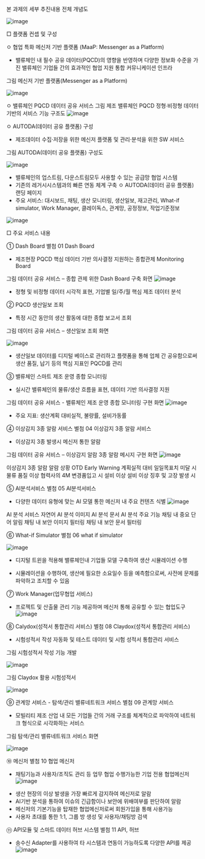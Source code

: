 본 과제의 세부 추진내용 전체 개념도

![image](https://github.com/user-attachments/assets/f9ada1bc-1c96-4990-bad9-eeaf688f9e84)


□ 플랫폼 컨셉 및 구성

ㅇ 협업 특화 메신저 기반 플랫폼 (MaaP: Messenger as a Platform)
- 밸류체인 내 필수 공유 데이터(PQCD)의 영향을 반영하며 다양한 정보화 수준을 가진 밸류체인 기업들 간의 효과적인 협업 지원 통합 커뮤니케이션 인프라

그림  메신저 기반 플랫폼(Messenger as a Platform)

![image](https://github.com/user-attachments/assets/9f67bcd9-708f-4c49-9abf-43b1bd8eecf9)





ㅇ 밸류체인 PQCD 데이터 공유 서비스 
그림  제조 밸류체인 PQCD 정형∙비정형 데이터 기반의 서비스 기능 구조도
![image](https://github.com/user-attachments/assets/26a67ab6-214c-4fdd-9d8c-b3ec29ea00b8)


ㅇ AUTODA(데이터 공유 플랫폼) 구성
- 제조데이터 수집·저장을 위한 메신저 플랫폼 및 관리·분석을 위한 SW 서비스 

그림  AUTODA(데이터 공유 플랫폼) 구성도

![image](https://github.com/user-attachments/assets/29d1abe3-bcd2-4e27-bdf3-e5ae76204524)


- 밸류체인의 업스트림, 다운스트림모두 사용할 수 있는 공급망 협업 시스템
- 기존의 레거시시스템과의 빠른 연동 체계 구축
ㅇ AUTODA(데이터 공유 플랫폼) 랜딩 페이지
- 주요 서비스: 대시보드, 채팅, 생산 모니터링, 생산일보, 재고관리, What-if simulator, Work Manager, 클레이독스, 관계망, 공정정보, 작업기준정보
  
![image](https://github.com/user-attachments/assets/785f06cd-83f1-422c-a608-a014516ceba5)





□ 주요 서비스 내용

① Dash Board 별첨 01 Dash Board

- 제조현장 PQCD 핵심 데이터 기반 의사결정 지원하는 종합관제 Monitoring Board 

그림  데이터 공유 서비스 – 종합 관제 위한 Dash Board 구축 화면
 ![image](https://github.com/user-attachments/assets/8e1dffde-5a7a-4f46-b2cb-b6be1e4e5025)

- 정형 및 비정형 데이터 시각적 표현, 기업별 일/주/월 핵심 제조 데이터 분석 

② PQCD 생산일보 조회
- 특정 시간 동안의 생산 활동에 대한 종합 보고서 조회

그림  데이터 공유 서비스 – 생산일보 조회 화면

![image](https://github.com/user-attachments/assets/737a2c84-6fa0-4e35-8846-69afcb32d526)

- 생산일보 데이터를 디지털 베이스로 관리하고 플랫폼을 통해 업체 간 공유함으로써 생산 품질, 납기 등의 핵심 지표인 PQCD를 관리

③ 밸류체인 스마트 제조 운영 종합 모니터링 
- 실시간 밸류체인의 물류/생산 흐름을 표현, 데이터 기반 의사결정 지원

그림  데이터 공유 서비스 - 밸류체인 제조 운영 종합 모니터링 구현 화면
![image](https://github.com/user-attachments/assets/848f8c69-40d8-486e-b943-80cf22ff04bc)


- 주요 지표: 생산계획 대비실적, 불량률, 설비가동률


④ 이상감지 3종 알람 서비스 별첨 04 이상감지 3종 알람 서비스

- 이상감지 3종 발생시 메신저 통한 알람

그림  데이터 공유 서비스 – 이상감지 알람 3종 알람 메시지 구현 화면
![image](https://github.com/user-attachments/assets/26e2038c-54bd-4ef8-9a63-989d180628e7)


이상감지 3종 알람                    알람 상황
OTD Early Warning          계획실적 대비 일일목표치 미달 시
물류 품질 이상               협력사의 4M 변경품입고 시 
설비 이상                  설비 이상 징후 및 고장 발생 시


⑤ AI분석서비스 별첨 05 AI분석서비스

- 다양한 데이터 유형에 맞는 AI 모델 통한 메신저 내 주요 컨텐츠 식별
![image](https://github.com/user-attachments/assets/300a999b-d644-43ad-8100-20edf6471a36)


AI 분석 서비스      자연어 AI 분석         이미지 AI 분석                     문서 AI 분석
주요 기능        채팅 내 중요 단어 알림  채팅 내 보안 이미지 필터링       채팅 내 보안 문서 필터링


⑥ What-if Simulator 별첨 06 what if simulator

![image](https://github.com/user-attachments/assets/2b8d0c13-70a0-4b8d-99a7-d445489f57a0)

- 디지털 트윈을 적용해 밸류체인내 기업들 모델 구축하여 생산 시뮬레이션 수행

- 시뮬레이션을 수행하여, 생산에 필요한 소요일수 등을 예측함으로써, 사전에 문제를 파악하고 조치할 수 있음




⑦ Work Manager(업무협업 서비스)
- 프로젝트 및 산출물 관리 기능 제공하며 메신저 통해 공유할 수 있는 협업도구
![image](https://github.com/user-attachments/assets/8ee87b08-8550-4747-99d4-e626a45bd6bb)





⑧ Calydox(성적서 통합관리 서비스) 별첨 08 Claydox(성적서 통합관리 서비스)

- 시험성적서 작성 자동화 및 테스트 데이터 및 시험 성적서 통합관리 서비스

그림  시험성적서 작성 기능 개발

  ![image](https://github.com/user-attachments/assets/aa36c327-6455-41d5-a1e3-0a61666a4c99)

그림  Claydox 활용 시험성적서

![image](https://github.com/user-attachments/assets/f68edb37-b8e7-462d-a0e6-2fa9d0a96dd2)









⑨ 관계망 서비스 - 탐색/관리 밸류네트워크 서비스 별첨 09 관계망 서비스

- 모빌리티 제조 산업 내 모든 기업들 간의 거래 구조를 체계적으로 파악하여 네트워크 형식으로 시각화하는 서비스

그림   탐색/관리 밸류네트워크 서비스 화면

![image](https://github.com/user-attachments/assets/9d9677e3-5c1c-44bb-90f5-9a91ab4bb806)

⑩ 메신저 별첨 10 협업 메신저

* 채팅기능과 사용자/조직도 관리 등 업무 협업 수행가능한 기업 전용 협업메신저
![image](https://github.com/user-attachments/assets/01c60563-fc39-4475-837d-75ea85b6f032)


- 생산 현장의 이상 발생을 가장 빠르게 감지하여 메신저로 알람
- AI기반 분석을 통하여 이슈의 긴급함이나 보안에 위배여부를 판단하여 알람
- 메신저의 기본기능을 탑재한 협업메신저로써 회원가입을 통해 사용가능
- 사용자 초대를 통한 1:1, 그룹 방 생성 및 사용자/채팅방 검색

⑪ API모듈 및 스마트 데이터 허브 시스템 별첨 11 API, 허브
-  송수신 Adapter를 사용하여 타 시스템과 연동이 가능하도록 다양한 API를 제공
![image](https://github.com/user-attachments/assets/bfe04679-b104-4020-9c92-c2a5ee8bfd89)

